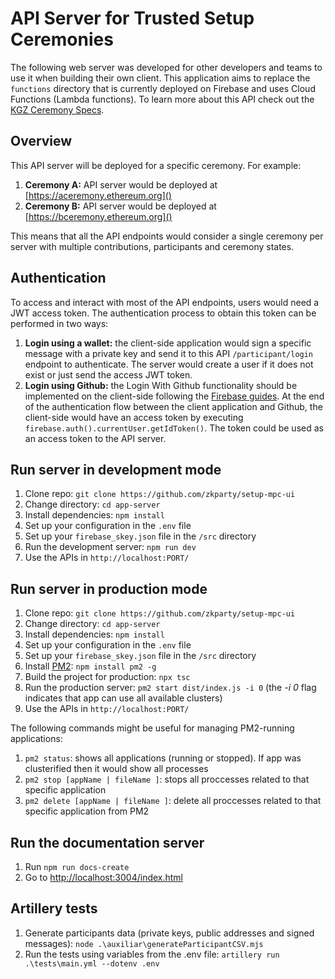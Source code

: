 # **API Server for Trusted Setup Ceremonies**

The following web server was developed for other developers and teams to use it when building their own client. This application aims to replace the ```functions``` directory that is currently deployed on Firebase and uses Cloud Functions (Lambda functions). To learn more about this API check out the [KGZ Ceremony Specs](https://github.com/zkparty/kzg-ceremony-specs).

## **Overview**
This API server will be deployed for a specific ceremony. For example:

1. **Ceremony A:** API server would be deployed at [https://aceremony.ethereum.org]()
2. **Ceremony B:** API server would be deployed at [https://bceremony.ethereum.org]()

This means that all the API endpoints would consider a single ceremony per server with multiple contributions, participants and ceremony states.

## **Authentication**
To access and interact with most of the API endpoints, users would need a JWT access token. The authentication process to obtain this token can be performed in two ways:
1. **Login using a wallet:** the client-side application would sign a specific message with a private key and send it to this API ```/participant/login``` endpoint to authenticate. The server would create a user if it does not exist or just send the access JWT token.
2. **Login using Github:** the Login With Github functionality should be implemented on the client-side following the [Firebase guides](https://firebase.google.com/docs/auth/web/github-auth). At the end of the authentication flow between the client application and Github, the client-side would have an access token by executing ```firebase.auth().currentUser.getIdToken()```. The token could be used as an access token to the API server.

## **Run server in development mode**
1. Clone repo: ```git clone https://github.com/zkparty/setup-mpc-ui```
2. Change directory: ```cd app-server```
3. Install dependencies: ```npm install```
4. Set up your configuration in the ```.env``` file
5. Set up your ```firebase_skey.json``` file in the ```/src``` directory
6. Run the development server: ```npm run dev```
7. Use the APIs in ```http://localhost:PORT/```

## **Run server in production mode**
1. Clone repo: ```git clone https://github.com/zkparty/setup-mpc-ui```
2. Change directory: ```cd app-server```
3. Install dependencies: ```npm install```
4. Set up your configuration in the ```.env``` file
5. Set up your ```firebase_skey.json``` file in the ```/src``` directory
6. Install [PM2](https://pm2.keymetrics.io/): ```npm install pm2 -g```
7. Build the project for production: ```npx tsc```
8. Run the production server: ```pm2 start dist/index.js -i 0``` (the *-i 0* flag indicates that app can use all available clusters)
9.  Use the APIs in ```http://localhost:PORT/```

The following commands might be useful for managing PM2-running applications:
1. ```pm2 status```: shows all applications (running or stopped). If app was clusterified then it would show all processes
2. ```pm2 stop [appName | fileName ]```: stops all proccesses related to that specific application
3. ```pm2 delete [appName | fileName ]```: delete all proccesses related to that specific application from PM2

## **Run the documentation server**
1. Run ```npm run docs-create```
2. Go to [http://localhost:3004/index.html]()

## **Artillery tests**

1. Generate participants data (private keys, public addresses and signed messages): ```node .\auxiliar\generateParticipantCSV.mjs```
2. Run the tests using variables from the .env file: ```artillery run .\tests\main.yml --dotenv .env```